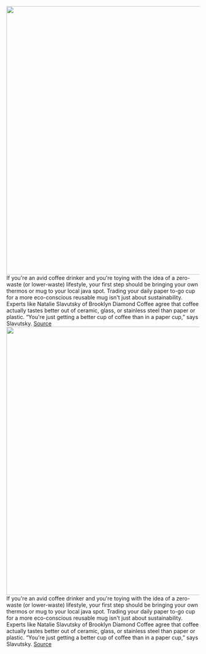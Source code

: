 <img src='https://cdn.vox-cdn.com/thumbor/cNjN3T7efFou5xhjGfxtVDNO2Go=/0x0:1097x730/1200x800/filters:focal(462x278:636x452)/cdn.vox-cdn.com/uploads/chorus_image/image/66358990/001.0.jpg' width='700px' /><br/>
If you're an avid coffee drinker and you're toying with the idea of a zero-waste (or lower-waste) lifestyle, your first step should be bringing your own thermos or mug to your local java spot. Trading your daily paper to-go cup for a more eco-conscious reusable mug isn't just about sustainability. Experts like Natalie Slavutsky of Brooklyn Diamond Coffee agree that coffee actually tastes better out of ceramic, glass, or stainless steel than paper or plastic. “You're just getting a better cup of coffee than in a paper cup,” says Slavutsky.
<a href='https://www.theverge.com/2020/2/23/21146096/best-travel-mugs-coffee-strategist-glass-ceramic-steel'> Source <a/><img src='https://cdn.vox-cdn.com/thumbor/cNjN3T7efFou5xhjGfxtVDNO2Go=/0x0:1097x730/1200x800/filters:focal(462x278:636x452)/cdn.vox-cdn.com/uploads/chorus_image/image/66358990/001.0.jpg' width='700px' /><br/>
If you're an avid coffee drinker and you're toying with the idea of a zero-waste (or lower-waste) lifestyle, your first step should be bringing your own thermos or mug to your local java spot. Trading your daily paper to-go cup for a more eco-conscious reusable mug isn't just about sustainability. Experts like Natalie Slavutsky of Brooklyn Diamond Coffee agree that coffee actually tastes better out of ceramic, glass, or stainless steel than paper or plastic. “You're just getting a better cup of coffee than in a paper cup,” says Slavutsky.
<a href='https://www.theverge.com/2020/2/23/21146096/best-travel-mugs-coffee-strategist-glass-ceramic-steel'> Source <a/>